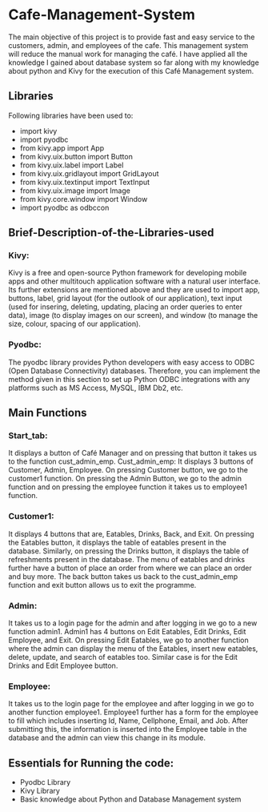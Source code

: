 # Cafe-Management-System

The main objective of this project is to provide fast and easy service to the customers, admin, and employees of the cafe. This management system will reduce the manual work for managing the café. I have applied all the knowledge I gained about database system so far along with my knowledge about python and Kivy for the execution of this Café Management system.


## Libraries

Following libraries have been used to:
-	import kivy
-	import pyodbc
-	from kivy.app import App
-	from kivy.uix.button import Button
-	from kivy.uix.label import Label
-	from kivy.uix.gridlayout import GridLayout
-	from kivy.uix.textinput import TextInput
-	from kivy.uix.image import Image
-	from kivy.core.window import Window
-	import pyodbc as odbccon


## Brief-Description-of-the-Libraries-used

### Kivy:

Kivy is a free and open-source Python framework for developing mobile apps and other multitouch application software with a natural user interface. Its further extensions are mentioned above and they are used to import app, buttons, label, grid layout (for the outlook of our application), text input (used for insering, deleting, updating, placing an order queries to enter data), image (to display images on our screen), and window (to manage the size, colour, spacing of our application). 

### Pyodbc:

The pyodbc library provides Python developers with easy access to ODBC (Open Database Connectivity) databases. Therefore, you can implement the method given in this section to set up Python ODBC integrations with any platforms such as MS Access, MySQL, IBM Db2, etc.


## Main Functions

### Start_tab: 

It displays a button of Café Manager and on pressing that button it takes us to the function cust_admin_emp.
Cust_admin_emp: It displays 3 buttons of Customer, Admin, Employee. On pressing Customer button, we go to the customer1 function. On pressing the Admin Button, we go to the admin function and on pressing the employee function it takes us to employee1 function.

### Customer1: 

It displays 4 buttons that are, Eatables, Drinks, Back, and Exit. On pressing the Eatables button, it displays the table of eatables present in the database. Similarly, on pressing the Drinks button, it displays the table of refreshments present in the database. The menu of eatables and drinks further have a button of place an order from where we can place an order and buy more. The back button takes us back to the cust_admin_emp function and exit button allows us to exit the programme.

### Admin: 

It takes us to a login page for the admin and after logging in we go to a new function admin1. Admin1 has 4 buttons on Edit Eatables, Edit Drinks, Edit Employee, and Exit. On pressing Edit Eatables, we go to another function where the admin can display the menu of the Eatables, insert new eatables, delete, update, and search of eatables too. Similar case is for the Edit Drinks and Edit Employee button. 

### Employee: 

It takes us to the login page for the employee and after logging in we go to another function employee1. Employee1 further has a form for the employee to fill which includes inserting Id, Name, Cellphone, Email, and Job. After submitting this, the information is inserted into the Employee table in the database and the admin can view this change in its module. 

## Essentials for Running the code:
- Pyodbc Library
- Kivy Library
- Basic knowledge about Python and Database Management system
